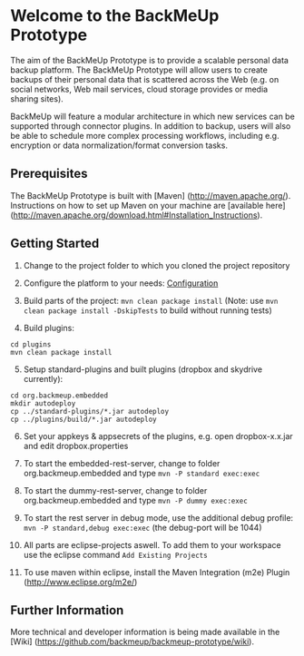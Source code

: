 # Welcome to the BackMeUp Prototype

The aim of the BackMeUp Prototype is to provide a scalable personal data backup platform.
The BackMeUp Prototype will allow users to create backups of their personal data that is scattered across
the Web (e.g. on social networks, Web mail services, cloud storage provides or media sharing sites). 

BackMeUp will feature a modular architecture in which new services can be supported through connector plugins.
In addition to backup, users will also be able to schedule more complex processing workflows, including e.g.
encryption or data normalization/format conversion tasks.

## Prerequisites

The BackMeUp Prototype is built with [Maven] (http://maven.apache.org/).
Instructions on how to set up Maven on your machine are [available here] 
(http://maven.apache.org/download.html#Installation_Instructions).

## Getting Started

1. Change to the project folder to which you cloned the project repository

2. Configure the platform to your needs: [Configuration](https://github.com/backmeup/backmeup-prototype/wiki/configuration)

3. Build parts of the project: `mvn clean package install` (Note: use `mvn clean package install -DskipTests` to build without running tests)

4. Build plugins: 
```
cd plugins
mvn clean package install
```

5. Setup standard-plugins and built plugins (dropbox and skydrive currently):
```
cd org.backmeup.embedded
mkdir autodeploy
cp ../standard-plugins/*.jar autodeploy
cp ../plugins/build/*.jar autodeploy
```

6. Set your appkeys & appsecrets of the plugins, e.g. open dropbox-x.x.jar and edit dropbox.properties

7. To start the embedded-rest-server, change to folder org.backmeup.embedded and type `mvn -P standard exec:exec`

8. To start the dummy-rest-server, change to folder org.backmeup.embedded and type `mvn -P dummy exec:exec`

9. To start the rest server in debug mode, use the additional debug profile: `mvn -P standard,debug exec:exec` (the debug-port will be 1044)

10. All parts are eclipse-projects aswell. To add them to your workspace use the eclipse command `Add Existing Projects`

11. To use maven within eclipse, install the Maven Integration (m2e) Plugin (http://www.eclipse.org/m2e/)

## Further Information 

More technical and developer information is being made available in the
[Wiki] (https://github.com/backmeup/backmeup-prototype/wiki).

